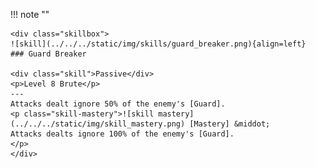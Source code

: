 !!! note ""

    <div class="skillbox">
    ![skill](../../../static/img/skills/guard_breaker.png){align=left}
    ### Guard Breaker

    <div class="skill">Passive</div>
    <p>Level 8 Brute</p>
    ---
    Attacks dealt ignore 50% of the enemy's [Guard].
    <p class="skill-mastery">![skill mastery](../../../static/img/skill_mastery.png) [Mastery] &middot; 
    Attacks dealts ignore 100% of the enemy's [Guard].     
    </p>
    </div>

